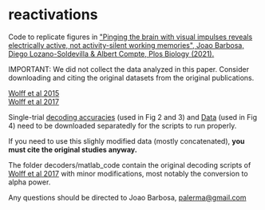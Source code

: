 # reactivations

Code to replicate figures in ["Pinging the brain with visual impulses reveals electrically active, not activity-silent working memories", Joao Barbosa, Diego Lozano-Soldevilla & Albert Compte, Plos Biology (2021).](https://journals.plos.org/plosbiology/article?id=10.1371/journal.pbio.3001436) 

IMPORTANT: We did not collect the data analyzed in this paper. Consider downloading and citing the original datasets from the original publications.

[Wolff et al 2015](https://www.frontiersin.org/articles/10.3389/fnsys.2015.00123/full)  
[Wolff et al 2017](https://www.nature.com/articles/nn.4546)


Single-trial [decoding accuracies](https://www.dropbox.com/sh/ovfz5vun5el679v/AAC6lko741z_25zClPfrtJzja?dl=0) (used in Fig 2 and 3) and [Data](https://www.dropbox.com/sh/7wxlbse6a4fnhqo/AABzb1Jqyq82NIVhNrj2Cvaba?dl=0) (used in Fig 4) need to be downloaded separatedly for the scripts to run properly. 

If you need to use this slighly modified data (mostly concatenated), **you must cite the original studies anyway.**


The folder decoders/matlab_code contain the original decoding scripts of [Wolff et al 2017](https://www.nature.com/articles/nn.4546)
 with minor modifications, most notably the conversion to alpha power.

Any questions should be directed to Joao Barbosa, palerma@gmail.com
